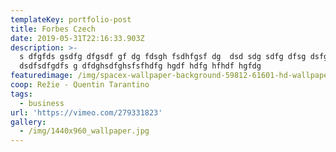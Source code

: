 ```yaml
---
templateKey: portfolio-post
title: Forbes Czech
date: 2019-05-31T22:16:33.903Z
description: >-
  s dfgfds gsdfg dfgsdf gf dg fdsgh fsdhfgsf dg  dsd sdg sdfg dfsg dsfg sdg
  dsdfsdfgdfs g dfdghsdfghsfsfhdfg hgdf hdfg hfhdf hgfdg 
featuredimage: /img/spacex-wallpaper-background-59812-61601-hd-wallpapers.jpg
coop: Režie - Quentin Tarantino
tags:
  - business
url: 'https://vimeo.com/279331823'
gallery:
  - /img/1440x960_wallpaper.jpg
---
```


